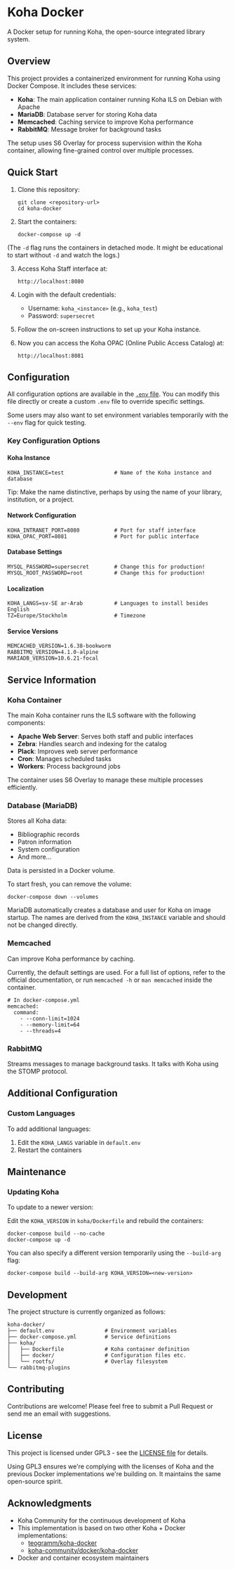 # Koha Docker

A Docker setup for running Koha, the open-source integrated library system.

## Overview

This project provides a containerized environment for running Koha using Docker Compose. It includes these services:

- **Koha**: The main application container running Koha ILS on Debian with Apache
- **MariaDB**: Database server for storing Koha data
- **Memcached**: Caching service to improve Koha performance
- **RabbitMQ**: Message broker for background tasks

The setup uses S6 Overlay for process supervision within the Koha container, allowing fine-grained control over multiple processes.

## Quick Start

1. Clone this repository:
   ```
   git clone <repository-url>
   cd koha-docker
   ```

2. Start the containers:
   ```
   docker-compose up -d
   ```

(The `-d` flag runs the containers in detached mode. It might be educational to start without `-d` and watch the logs.)

3. Access Koha Staff interface at:
    ```
    http://localhost:8080
    ```

4. Login with the default credentials:
   - Username: `koha_<instance>` (e.g., `koha_test`)
   - Password: `supersecret`

5. Follow the on-screen instructions to set up your Koha instance.

6. Now you can access the Koha OPAC (Online Public Access Catalog) at:
   ```
   http://localhost:8081
   ```

## Configuration

All configuration options are available in the [`.env` file](.env). You can modify this file directly or create a custom `.env` file to override specific settings.

Some users may also want to set environment variables temporarily with the `--env` flag for quick testing.

### Key Configuration Options

#### Koha Instance
```
KOHA_INSTANCE=test                # Name of the Koha instance and database
```

Tip: Make the name distinctive, perhaps by using the name of your library, institution, or a project.

#### Network Configuration
```
KOHA_INTRANET_PORT=8080           # Port for staff interface
KOHA_OPAC_PORT=8081               # Port for public interface
```

#### Database Settings
```
MYSQL_PASSWORD=supersecret        # Change this for production!
MYSQL_ROOT_PASSWORD=root          # Change this for production!
```

#### Localization
```
KOHA_LANGS=sv-SE ar-Arab          # Languages to install besides English
TZ=Europe/Stockholm               # Timezone
```

#### Service Versions
```
MEMCACHED_VERSION=1.6.38-bookworm
RABBITMQ_VERSION=4.1.0-alpine
MARIADB_VERSION=10.6.21-focal
```

## Service Information

### Koha Container

The main Koha container runs the ILS software with the following components:

- **Apache Web Server**: Serves both staff and public interfaces
- **Zebra**: Handles search and indexing for the catalog
- **Plack**: Improves web server performance
- **Cron**: Manages scheduled tasks
- **Workers**: Process background jobs

The container uses S6 Overlay to manage these multiple processes efficiently.

### Database (MariaDB)

Stores all Koha data:

- Bibliographic records
- Patron information
- System configuration
- And more...

Data is persisted in a Docker volume.

To start fresh, you can remove the volume:
```
docker-compose down --volumes
```

MariaDB automatically creates a database and user for Koha on image startup. The names are derived from the `KOHA_INSTANCE` variable and should not be changed directly.

### Memcached

Can improve Koha performance by caching.

Currently, the default settings are used. For a full list of options, refer to the official documentation,
or run `memcached -h` or `man memcached` inside the container.

```
# In docker-compose.yml
memcached:
  command:
    - --conn-limit=1024
    - --memory-limit=64
    - --threads=4   
```

### RabbitMQ

Streams messages to manage background tasks. It talks with Koha using the STOMP protocol.

## Additional Configuration

### Custom Languages

To add additional languages:

1. Edit the `KOHA_LANGS` variable in `default.env`
2. Restart the containers

## Maintenance

### Updating Koha

To update to a newer version:

Edit the `KOHA_VERSION` in `koha/Dockerfile` and rebuild the containers:
```
docker-compose build --no-cache
docker-compose up -d
```
You can also specify a different version temporarily using the `--build-arg` flag:
```
docker-compose build --build-arg KOHA_VERSION=<new-version>
```

## Development

The project structure is currently organized as follows:

```
koha-docker/
├── default.env                # Environment variables
├── docker-compose.yml         # Service definitions
├── koha/
│   ├── Dockerfile             # Koha container definition
│   ├── docker/                # Configuration files etc.
│   └── rootfs/                # Overlay filesystem
└── rabbitmq-plugins    
```

## Contributing

Contributions are welcome! Please feel free to submit a Pull Request or send me an email with suggestions.

## License

This project is licensed under GPL3 - see the [LICENSE file](LICENSE) for details.

Using GPL3 ensures we're complying with the licenses of Koha and the previous Docker implementations we're building on. It maintains the same open-source spirit.

## Acknowledgments

- Koha Community for the continuous development of Koha
- This implementation is based on two other Koha + Docker implementations:
  - [teogramm/koha-docker](https://github.com/teogramm/koha-docker)
  - [koha-community/docker/koha-docker](https://gitlab.com/koha-community/docker/koha-docker/-/tree/main?ref_type=heads)
- Docker and container ecosystem maintainers
